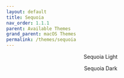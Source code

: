 ```yaml
---
layout: default
title: Sequoia
nav_order: 1.1.1
parent: Available Themes
grand_parent: macOS Themes
permalink: /themes/sequoia
---
```


<p align="center">Sequoia Light</p>
<p align="center">Sequoia Dark</p>